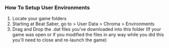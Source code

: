 ### How To Setup User Environments

1. Locate your game folders
2. Starting at Beat Saber, go to > User Data > Chroma > Environments
3. Drag and Drop the .dat files you've downloaded into this folder
(If your game was open or if you modified the files in any way while you did this you'll need to close and re-launch the game)